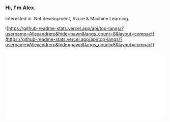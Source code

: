 ### Hi, I'm Alex.
Interested in .Net development, Azure & Machine Learning.

![https://github-readme-stats.vercel.app/api/top-langs/?username=Allexandrero&hide=pawn&langs_count=8&layout=compact](https://github-readme-stats.vercel.app/api/top-langs/?username=Allexandrero&hide=pawn&langs_count=8&layout=compact)
 
![Metrics](https://github.com/Allexandrero/allexandrero/blob/main/github-metrics.svg)
